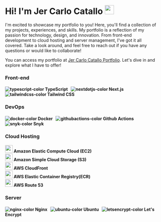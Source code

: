 # Hi! I'm Jer Carlo Catallo <img src="https://raw.githubusercontent.com/MartinHeinz/MartinHeinz/master/wave.gif" width="30px" height="30px">
I'm excited to showcase my portfolio to you! Here, you'll find a collection of my projects, experiences, and skills. My portfolio is a reflection of my passion for technology, design, and innovation. From front-end development to cloud hosting and server management, I've got it all covered. Take a look around, and feel free to reach out if you have any questions or would like to collaborate!

You can access my portfolio at [Jer Carlo Catallo Portfolio](https://jercarlocatallo.com/). Let's dive in and explore what I have to offer!

### Front-end
#### ![typescript-color](https://github.com/jercatallo/jer-carlo-catallo-website/assets/49897728/daf03870-004a-4074-9481-9385af3179c3) TypeScript &nbsp; ![nextdotjs-color](https://github.com/jercatallo/jer-carlo-catallo-website/assets/49897728/a685a08d-5b71-4dcb-bd45-d16514c98399) Next.js &nbsp; ![tailwindcss-color](https://github.com/jercatallo/dashboard-framework-demo-app/assets/49897728/4df9e04f-2c66-4bc9-89f8-5c466c3a9ea0) Tailwind CSS

### DevOps
#### ![docker-color](https://github.com/jercatallo/jer-carlo-catallo-website/assets/49897728/efeff3e5-9443-4686-8fc4-9ae694da3b19) Docker &nbsp; ![githubactions-color](https://github.com/jercatallo/jer-carlo-catallo-website/assets/49897728/2335e464-10ee-48bf-aa17-bc7b79039cd6) Github Actions &nbsp; ![snyk-color](https://github.com/jercatallo/jer-carlo-catallo-website/assets/49897728/0b8b1fcb-1ede-4989-957d-9055d237a3e0) Snyk

### Cloud Hosting
#### <img src="https://github.com/jercatallo/jer-carlo-catallo-website/assets/49897728/b06644c4-ba8a-4b19-8832-63847e7668e9" width="25px" height="auto" /> Amazon Elastic Compute Cloud (EC2) <br/> <img src="https://github.com/jercatallo/jer-carlo-catallo-website/assets/49897728/f9d9a120-76bf-4ad2-9afd-3d5470300e63" width="25px" height="auto" /> Amazon Simple Cloud Storage (S3) <br/> <img src="https://github.com/jercatallo/jer-carlo-catallo-website/assets/49897728/b06644c4-ba8a-4b19-8832-63847e7668e9" width="25px" height="auto" /> AWS CloudFront <br/> <img src="https://github.com/jercatallo/jer-carlo-catallo-website/assets/49897728/9db2df81-d08a-4d8f-8a92-9ad600ca91b5" width="25px" height="auto" /> AWS Elastic Container Registry(ECR) <br/> <img src="https://github.com/jercatallo/jer-carlo-catallo-website/assets/49897728/5db11416-4d79-4962-ab89-928f73b07d46" width="25px" height="auto" /> AWS Route 53 <br/>

### Server
#### ![nginx-color](https://github.com/jercatallo/jer-carlo-catallo-website/assets/49897728/51b96249-2948-4ede-a491-116232646614) Nginx &nbsp; ![ubuntu-color](https://github.com/jercatallo/jer-carlo-catallo-website/assets/49897728/67a57e15-f523-44d1-8885-8970ff154721) Ubuntu &nbsp; ![letsencrypt-color](https://github.com/jercatallo/jer-carlo-catallo-website/assets/49897728/c65dbdb2-0646-45e1-8355-08d55498d644) Let's Encrypt &nbsp;
